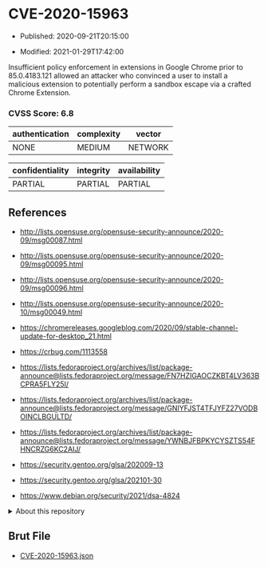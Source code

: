 # CVE-2020-15963

- Published: 2020-09-21T20:15:00

- Modified: 2021-01-29T17:42:00

Insufficient policy enforcement in extensions in Google Chrome prior to 85.0.4183.121 allowed an attacker who convinced a user to install a malicious extension to potentially perform a sandbox escape via a crafted Chrome Extension.

### CVSS Score: **6.8**

| authentication | complexity | vector |
| --- | --- | --- |
| NONE | MEDIUM | NETWORK |

| confidentiality | integrity | availability |
| --- | --- | --- |
| PARTIAL | PARTIAL | PARTIAL |

## References

* http://lists.opensuse.org/opensuse-security-announce/2020-09/msg00087.html

* http://lists.opensuse.org/opensuse-security-announce/2020-09/msg00095.html

* http://lists.opensuse.org/opensuse-security-announce/2020-09/msg00096.html

* http://lists.opensuse.org/opensuse-security-announce/2020-10/msg00049.html

* https://chromereleases.googleblog.com/2020/09/stable-channel-update-for-desktop_21.html

* https://crbug.com/1113558

* https://lists.fedoraproject.org/archives/list/package-announce@lists.fedoraproject.org/message/FN7HZIGAOCZKBT4LV363BCPRA5FLY25I/

* https://lists.fedoraproject.org/archives/list/package-announce@lists.fedoraproject.org/message/GNIYFJST4TFJYFZ27VODBOINCLBGULTD/

* https://lists.fedoraproject.org/archives/list/package-announce@lists.fedoraproject.org/message/YWNBJFBPKYCYSZTS54FHNCRZG6KC2AIJ/

* https://security.gentoo.org/glsa/202009-13

* https://security.gentoo.org/glsa/202101-30

* https://www.debian.org/security/2021/dsa-4824

<details>
<summary>About this repository</summary> 

  This repository is part of the project [Live Hack CVE](https://github.com/Live-Hack-CVE). Main website can be found [www.live-hack.org](https://www.live-hack.org) 
  
  Made by [Sn0wAlice](https://github.com/Sn0wAlice) for the people that care about security and need to have a feed of the latest CVEs. Hope you enjoy it, don't forget to star the repo and follow me on [Twitter](https://twitter.com/Sn0wAlice) and [Github](https://github.com/Sn0wAlice). And that is my [personnal website](https://www.alice-snow.me/)

  - [Home Page](https://github.com/Live-Hack-CVE)
  - [Framework](https://github.com/Live-Hack-CVE/cve-framework)
  - [CVE database](https://github.com/Live-Hack-CVE/full_database)
  - [Changelog](https://github.com/Live-Hack-CVE/Changelog)
</details>

## Brut File

* [CVE-2020-15963.json](https://raw.githubusercontent.com/Live-Hack-CVE/full_database/main/cves/2020/CVE-2020-15963.json)

